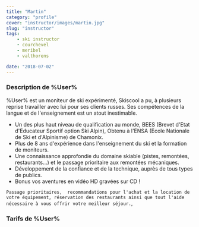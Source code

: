 ```yaml
---
title: "Martin"
category: "profile"
cover: "instructor/images/martin.jpg"
slug: "instructor"
tags:
    - ski instructor
    - courchevel
    - meribel
    - valthorens

date: "2018-07-02"
---
```


### Description de %User%
%User% est un moniteur de ski expérimenté, Skiscool a pu, à plusieurs reprise travailler avec lui pour ses clients russes. Ses compétences de la langue et de l'enseignement est un atout inestimable.  

* Un des plus haut niveau de qualification au monde, BEES (Brevet d'Etat d'Educateur Sportif option Ski Alpin), Obtenu à l'ENSA (Ecole Nationale de Ski et d'Alpinisme) de Chamonix.
* Plus de 8 ans d'expérience dans l'enseignement du ski et la formation de moniteurs.
* Une connaissance approfondie du domaine skiable (pistes, remontées, restaurants...) et le passage prioritaire aux remontées mécaniques. 
* Développement de la confiance et de la technique, auprès de tous types de publics.
* Bonus vos aventures en vidéo HD gravées sur CD !

`Passage prioritaires,  recommandations pour l'achat et la location de votre équipement, réservation des restaurants ainsi que tout l'aide nécessaire à vous offrir votre meilleur séjour.`,

### Tarifs de %User%



